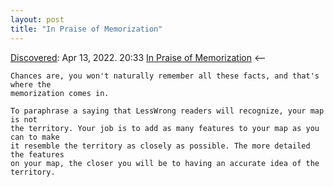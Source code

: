 ```yaml
---
layout: post
title: "In Praise of Memorization"
---
```

[Discovered](http://rolandtanglao.com/2020/07/29/p1-blogthis-checkvist-list-links-to-blog/): Apr 13, 2022. 20:33   [In Praise of Memorization](http://www.pearlleff.com/in-praise-of-memorization) <-- 

```
Chances are, you won't naturally remember all these facts, and that's where the 
memorization comes in.

To paraphrase a saying that LessWrong readers will recognize, your map is not 
the territory. Your job is to add as many features to your map as you can to make 
it resemble the territory as closely as possible. The more detailed the features 
on your map, the closer you will be to having an accurate idea of the territory. 
```
